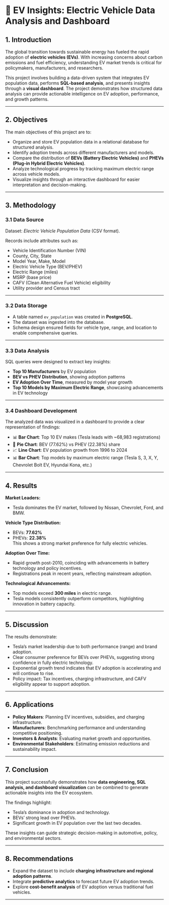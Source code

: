 # 🚗 EV Insights: Electric Vehicle Data Analysis and Dashboard

## 1. Introduction
The global transition towards sustainable energy has fueled the rapid adoption of **electric vehicles (EVs)**. With increasing concerns about carbon emissions and fuel efficiency, understanding EV market trends is critical for policymakers, manufacturers, and researchers.

This project involves building a data-driven system that integrates EV population data, performs **SQL-based analysis**, and presents insights through a **visual dashboard**. The project demonstrates how structured data analysis can provide actionable intelligence on EV adoption, performance, and growth patterns.

---

## 2. Objectives
The main objectives of this project are to:
- Organize and store EV population data in a relational database for structured analysis.  
- Identify adoption trends across different manufacturers and models.  
- Compare the distribution of **BEVs (Battery Electric Vehicles)** and **PHEVs (Plug-in Hybrid Electric Vehicles)**.  
- Analyze technological progress by tracking maximum electric range across vehicle models.  
- Visualize insights through an interactive dashboard for easier interpretation and decision-making.  

---

## 3. Methodology

### 3.1 Data Source
Dataset: *Electric Vehicle Population Data* (CSV format).  

Records include attributes such as:
- Vehicle Identification Number (VIN)  
- County, City, State  
- Model Year, Make, Model  
- Electric Vehicle Type (BEV/PHEV)  
- Electric Range (miles)  
- MSRP (base price)  
- CAFV (Clean Alternative Fuel Vehicle) eligibility  
- Utility provider and Census tract  

---

### 3.2 Data Storage
- A table named `ev_population` was created in **PostgreSQL**.  
- The dataset was ingested into the database.  
- Schema design ensured fields for vehicle type, range, and location to enable comprehensive queries.  

---

### 3.3 Data Analysis
SQL queries were designed to extract key insights:
- **Top 10 Manufacturers** by EV population  
- **BEV vs PHEV Distribution**, showing adoption patterns  
- **EV Adoption Over Time**, measured by model year growth  
- **Top 10 Models by Maximum Electric Range**, showcasing advancements in EV technology  

---

### 3.4 Dashboard Development
The analyzed data was visualized in a dashboard to provide a clear representation of findings:
- 📊 **Bar Chart**: Top 10 EV makes (Tesla leads with ~68,983 registrations)  
- 🥧 **Pie Chart**: BEV (77.62%) vs PHEV (22.38%) share  
- 📈 **Line Chart**: EV population growth from 1996 to 2024  
- 📊 **Bar Chart**: Top models by maximum electric range (Tesla S, 3, X, Y, Chevrolet Bolt EV, Hyundai Kona, etc.)  

---

## 4. Results

**Market Leaders:**  
- Tesla dominates the EV market, followed by Nissan, Chevrolet, Ford, and BMW.  

**Vehicle Type Distribution:**  
- BEVs: **77.62%**  
- PHEVs: **22.38%**  
This shows a strong market preference for fully electric vehicles.  

**Adoption Over Time:**  
- Rapid growth post-2010, coinciding with advancements in battery technology and policy incentives.  
- Registrations peak in recent years, reflecting mainstream adoption.  

**Technological Advancements:**  
- Top models exceed **300 miles** in electric range.  
- Tesla models consistently outperform competitors, highlighting innovation in battery capacity.  

---

## 5. Discussion
The results demonstrate:
- Tesla’s market leadership due to both performance (range) and brand adoption.  
- Clear consumer preference for BEVs over PHEVs, suggesting strong confidence in fully electric technology.  
- Exponential growth trend indicates that EV adoption is accelerating and will continue to rise.  
- Policy impact: Tax incentives, charging infrastructure, and CAFV eligibility appear to support adoption.  

---

## 6. Applications
- **Policy Makers**: Planning EV incentives, subsidies, and charging infrastructure.  
- **Manufacturers**: Benchmarking performance and understanding competitive positioning.  
- **Investors & Analysts**: Evaluating market growth and opportunities.  
- **Environmental Stakeholders**: Estimating emission reductions and sustainability impact.  

---

## 7. Conclusion
This project successfully demonstrates how **data engineering, SQL analysis, and dashboard visualization** can be combined to generate actionable insights into the EV ecosystem.  

The findings highlight:
- Tesla’s dominance in adoption and technology.  
- BEVs’ strong lead over PHEVs.  
- Significant growth in EV population over the last two decades.  

These insights can guide strategic decision-making in automotive, policy, and environmental sectors.  

---

## 8. Recommendations
- Expand the dataset to include **charging infrastructure and regional adoption patterns**.  
- Integrate **predictive analytics** to forecast future EV adoption trends.  
- Explore **cost-benefit analysis** of EV adoption versus traditional fuel vehicles.  

---


